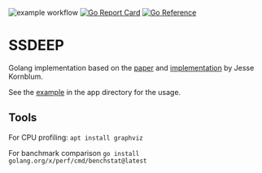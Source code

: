 ![example workflow](https://github.com/glaslos/ssdeep/actions/workflows/go.yml/badge.svg)
[![Go Report Card](https://goreportcard.com/badge/github.com/glaslos/ssdeep)](https://goreportcard.com/report/github.com/glaslos/ssdeep)
[![Go Reference](https://pkg.go.dev/badge/github.com/glaslos/ssdeep.svg)](https://pkg.go.dev/github.com/glaslos/ssdeep)

# SSDEEP

Golang implementation based on the [paper](https://github.com/emintham/Papers/blob/6053eb1a180a511c127d12f7760c20202b1fcd3b/Kornblum-%20Identifying%20almost%20identical%20files%20using%20context%20triggered%20piecewise%20hashing.pdf) and [implementation](https://sourceforge.net/p/ssdeep/code/HEAD/tree/trunk/fuzzy.c) by Jesse Kornblum.

See the [example](/app/ssdeep.go) in the app directory for the usage.

## Tools

For CPU profiling: `apt install graphviz`

For banchmark comparison `go install golang.org/x/perf/cmd/benchstat@latest`
